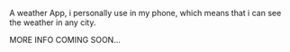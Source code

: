 A weather App, i personally use in my phone, which means that i can see the weather in any city.


MORE INFO COMING SOON...
<!-- And since am using it personally it will get frequent updates.

I will add AN ANDROID APK download link HERE VERY SOON

iOS users, as at the time of writing , i dont have a mac or iphone yet, so i will add a iOS APK download link here , as soon as i get a mac and iphone.

since this is a for personal use project am not releading any web version -->